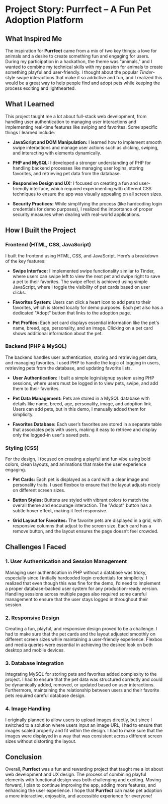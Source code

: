 
# Project Story: **Purrfect** – A Fun Pet Adoption Platform

## What Inspired Me

The inspiration for **Purrfect** came from a mix of two key things: a love for animals and a desire to create something fun and engaging for users. During my participation in a hackathon, the theme was "animals," and I wanted to combine my technical skills with my passion for animals to create something playful and user-friendly. I thought about the popular *Tinder*-style swipe interactions that make it so addictive and fun, and I realized this would be a great way to help people find and adopt pets while keeping the process exciting and lighthearted.

## What I Learned

This project taught me a lot about full-stack web development, from handling user authentication to managing user interactions and implementing real-time features like swiping and favorites. Some specific things I learned include:

- **JavaScript and DOM Manipulation:** I learned how to implement smooth swipe interactions and manage user actions such as clicking, swiping, and interacting with elements dynamically.
  
- **PHP and MySQL:** I developed a stronger understanding of PHP for handling backend processes like managing user logins, storing favorites, and retrieving pet data from the database.

- **Responsive Design and UX:** I focused on creating a fun and user-friendly interface, which required experimenting with different CSS techniques to ensure the app was visually appealing on all screen sizes.

- **Security Practices:** While simplifying the process (like hardcoding login credentials for demo purposes), I realized the importance of proper security measures when dealing with real-world applications.

## How I Built the Project

### Frontend (HTML, CSS, JavaScript)

I built the frontend using HTML, CSS, and JavaScript. Here’s a breakdown of the key features:

- **Swipe Interface:** I implemented swipe functionality similar to Tinder, where users can swipe left to view the next pet and swipe right to save a pet to their favorites. The swipe effect is achieved using simple JavaScript, where I toggle the visibility of pet cards based on user clicks.
  
- **Favorites System:** Users can click a heart icon to add pets to their favorites, which is stored locally for demo purposes. Each pet also has a dedicated "Adopt" button that links to the adoption page.

- **Pet Profiles:** Each pet card displays essential information like the pet's name, breed, age, personality, and an image. Clicking on a pet card shows additional information about the pet.

### Backend (PHP & MySQL)

The backend handles user authentication, storing and retrieving pet data, and managing favorites. I used PHP to handle the logic of logging in users, retrieving pets from the database, and updating favorite lists.

- **User Authentication:** I built a simple login/signup system using PHP sessions, where users must be logged in to view pets, swipe, and add them to their favorites.

- **Pet Data Management:** Pets are stored in a MySQL database with details like name, breed, age, personality, image, and adoption link. Users can add pets, but in this demo, I manually added them for simplicity.

- **Favorites Database:** Each user’s favorites are stored in a separate table that associates pets with users, making it easy to retrieve and display only the logged-in user's saved pets.

### Styling (CSS)

For the design, I focused on creating a playful and fun vibe using bold colors, clean layouts, and animations that make the user experience engaging.

- **Pet Cards:** Each pet is displayed as a card with a clear image and personality traits. I used flexbox to ensure that the layout adjusts nicely on different screen sizes.

- **Button Styles:** Buttons are styled with vibrant colors to match the overall theme and encourage interaction. The "Adopt" button has a subtle hover effect, making it feel responsive.

- **Grid Layout for Favorites:** The favorite pets are displayed in a grid, with responsive columns that adjust to the screen size. Each card has a remove button, and the layout ensures the page doesn’t feel crowded.

## Challenges I Faced

### 1. **User Authentication and Session Management**
Managing user authentication in PHP without a database was tricky, especially since I initially hardcoded login credentials for simplicity. I realized that even though this was fine for the demo, I’d need to implement a proper database-backed user system for any production-ready version. Handling sessions across multiple pages also required some careful management to ensure that the user stays logged in throughout their session.

### 2. **Responsive Design**
Creating a fun, playful, and responsive design proved to be a challenge. I had to make sure that the pet cards and the layout adjusted smoothly on different screen sizes while maintaining a user-friendly experience. Flexbox and media queries were essential in achieving the desired look on both desktop and mobile devices.

### 3. **Database Integration**
Integrating MySQL for storing pets and favorites added complexity to the project. I had to ensure that the pet data was structured correctly and could be dynamically added, removed, or updated based on user interactions. Furthermore, maintaining the relationship between users and their favorite pets required careful database design.

### 4. **Image Handling**
I originally planned to allow users to upload images directly, but since I switched to a solution where users input an image URL, I had to ensure that images scaled properly and fit within the design. I had to make sure that the images were displayed in a way that was consistent across different screen sizes without distorting the layout.

## Conclusion

Overall, **Purrfect** was a fun and rewarding project that taught me a lot about web development and UX design. The process of combining playful elements with functional design was both challenging and exciting. Moving forward, I plan to continue improving the app, adding more features, and enhancing the user experience. I hope that **Purrfect** can make pet adoption a more interactive, enjoyable, and accessible experience for everyone!
